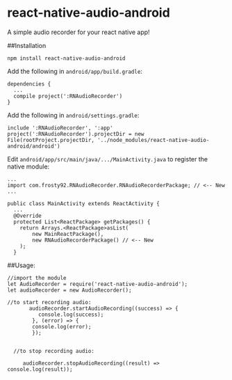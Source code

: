 # react-native-audio-android

A simple audio recorder for your react native app! 

##Installation

`npm install react-native-audio-android` 

Add the following in `android/app/build.gradle`:

```
dependencies {
  ...
  compile project(':RNAudioRecorder')
}

```

Add the following in `android/settings.gradle`: 
```
include ':RNAudioRecorder', ':app'
project(':RNAudioRecorder').projectDir = new File(rootProject.projectDir, '../node_modules/react-native-audio-android/android')

```

Edit `android/app/src/main/java/.../MainActivity.java` to register the native module:

```
...
import com.frosty92.RNAudioRecorder.RNAudioRecorderPackage; // <-- New
...

public class MainActivity extends ReactActivity {
  ...
  @Override
  protected List<ReactPackage> getPackages() {
    return Arrays.<ReactPackage>asList(
        new MainReactPackage(),
        new RNAudioRecorderPackage() // <-- New
    );
  }
```

##Usage: 

```
//import the module
let AudioRecorder = require('react-native-audio-android');
let audioRecorder = new AudioRecorder();

//to start recording audio:
       audioRecorder.startAudioRecording((success) => {
          console.log(success);
        }, (error) => {
        console.log(error);
        });
        
        
  //to stop recording audio: 
  
     audioRecorder.stopAudioRecording((result) => console.log(result));
        
        
        



